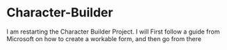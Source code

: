 # Character-Builder
I am restarting the Character Builder Project. I will First follow a guide from Microsoft on how to create a workable form, and then go from there
